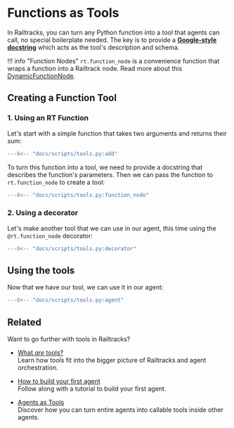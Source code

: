 # Functions as Tools

In Railtracks, you can turn any Python function into a tool that agents can call, no special boilerplate needed. The key is to provide a [**Google-style docstring**](https://sphinxcontrib-napoleon.readthedocs.io/en/latest/example_google.html) which acts as the tool's description and schema.  

!!! info "Function Nodes"
    `rt.function_node` is a convenience function that wraps a function into a Railtrack node. Read more about this [DynamicFunctionNode](../../system_internals/node.md#dynamicfunctionnode).


## Creating a Function Tool

### 1. Using an RT Function
Let's start with a simple function that takes two arguments and returns their sum:

```python
---8<-- "docs/scripts/tools.py:add"
```

To turn this function into a tool, we need to provide a docstring that describes the function's parameters. Then we can pass the function to `rt.function_node` to create a tool:

```python
---8<-- "docs/scripts/tools.py:function_node"
```

### 2. Using a decorator
Let's make another tool that we can use in our agent, this time using the `@rt.function_node` decorator:

```python
---8<-- "docs/scripts/tools.py:decorator"
```

## Using the tools

Now that we have our tool, we can use it in our agent:

```python
---8<-- "docs/scripts/tools.py:agent"
```

## Related

Want to go further with tools in Railtracks?

* [What *are* tools?](../tools/tools.md) <br>
  Learn how tools fit into the bigger picture of Railtracks and agent orchestration.

* [How to build your first agent](../../tutorials/byfa.md) <br>
  Follow along with a tutorial to build your first agent.

* [Agents as Tools](agents_as_tools.md) <br>
  Discover how you can turn entire agents into callable tools inside other agents.

